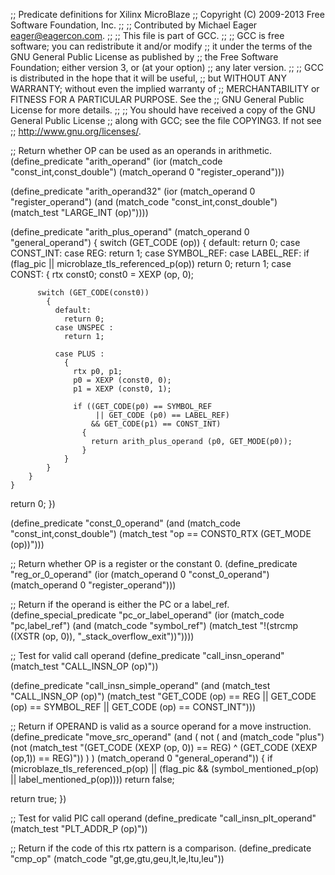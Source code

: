 ;; Predicate definitions for Xilinx MicroBlaze
;; Copyright (C) 2009-2013 Free Software Foundation, Inc.
;;
;; Contributed by Michael Eager <eager@eagercon.com>.
;;
;; This file is part of GCC.
;;
;; GCC is free software; you can redistribute it and/or modify
;; it under the terms of the GNU General Public License as published by
;; the Free Software Foundation; either version 3, or (at your option)
;; any later version.
;;
;; GCC is distributed in the hope that it will be useful,
;; but WITHOUT ANY WARRANTY; without even the implied warranty of
;; MERCHANTABILITY or FITNESS FOR A PARTICULAR PURPOSE.  See the
;; GNU General Public License for more details.
;;
;; You should have received a copy of the GNU General Public License
;; along with GCC; see the file COPYING3.  If not see
;; <http://www.gnu.org/licenses/>.  


;; Return whether OP can be used as an operands in arithmetic.
(define_predicate "arith_operand"
  (ior (match_code "const_int,const_double")
       (match_operand 0 "register_operand")))

(define_predicate "arith_operand32"
  (ior (match_operand 0 "register_operand")
       (and (match_code "const_int,const_double")
	    (match_test "LARGE_INT (op)"))))

(define_predicate "arith_plus_operand"
 (match_operand 0 "general_operand")
{
  switch (GET_CODE (op))
    {
      default:
        return 0;
      case CONST_INT:
      case REG:
        return 1;
      case SYMBOL_REF:
      case LABEL_REF:
        if (flag_pic || microblaze_tls_referenced_p(op))
          return 0;
        return 1;
      case CONST:
        {
          rtx const0;
          const0 = XEXP (op, 0);

          switch (GET_CODE(const0))
            {
              default:
                return 0;
              case UNSPEC :
                return 1;

              case PLUS :
                {
                  rtx p0, p1;
                  p0 = XEXP (const0, 0);
                  p1 = XEXP (const0, 1);

                  if ((GET_CODE(p0) == SYMBOL_REF
                       || GET_CODE (p0) == LABEL_REF)
                      && GET_CODE(p1) == CONST_INT)
                    {
                      return arith_plus_operand (p0, GET_MODE(p0));
                    }
                }
            }
        }
    }
  return 0;
})

(define_predicate "const_0_operand"
  (and (match_code "const_int,const_double")
       (match_test "op == CONST0_RTX (GET_MODE (op))")))

;; Return whether OP is a register or the constant 0.
(define_predicate "reg_or_0_operand"
  (ior (match_operand 0 "const_0_operand")
       (match_operand 0 "register_operand")))

;;  Return if the operand is either the PC or a label_ref.  
(define_special_predicate "pc_or_label_operand"
  (ior (match_code "pc,label_ref")
       (and (match_code "symbol_ref")
            (match_test "!(strcmp ((XSTR (op, 0)), \"_stack_overflow_exit\"))"))))

;; Test for valid call operand
(define_predicate "call_insn_operand"
  (match_test "CALL_INSN_OP (op)"))

(define_predicate "call_insn_simple_operand"
  (and (match_test "CALL_INSN_OP (op)")
       (match_test "GET_CODE (op) == REG || GET_CODE (op) == SYMBOL_REF || GET_CODE (op) == CONST_INT")))

;; Return if OPERAND is valid as a source operand for a move instruction.
(define_predicate "move_src_operand"
  (and (
     not (
       and (match_code "plus")
           (not (match_test "(GET_CODE (XEXP (op, 0)) == REG) ^ (GET_CODE (XEXP (op,1)) == REG)"))
	 )
       )
       (match_operand 0 "general_operand"))
{
  if (microblaze_tls_referenced_p(op)
      || (flag_pic && (symbol_mentioned_p(op) || label_mentioned_p(op))))
    return false;

  return true;
})

;; Test for valid PIC call operand
(define_predicate "call_insn_plt_operand"
  (match_test "PLT_ADDR_P (op)"))

;; Return if the code of this rtx pattern is a comparison.
(define_predicate "cmp_op"
  (match_code "gt,ge,gtu,geu,lt,le,ltu,leu"))

